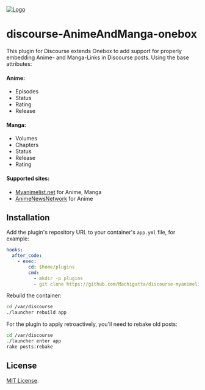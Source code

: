 
<a href="https://www.kokoro-ko.de/">![Logo](https://www.kokoro-ko.de/uploads/default/original/1X/c425edbe738ac1f92e584cfb94305d1570042f45.png)</a>

# discourse-AnimeAndManga-onebox

This plugin for Discourse extends Onebox to add support for properly embedding Anime- and Manga-Links in Discourse posts. Using the base attributes:

#### Anime:
- Episodes
- Status
- Rating
- Release

#### Manga:
- Volumes
- Chapters
- Status
- Release
- Rating

#### Supported sites:
- [Myanimelist.net](https://myanimelist.net/) for Anime, Manga
- [AnimeNewsNetwork](http://www.animenewsnetwork.com/) for Anime

## Installation

Add the plugin's repository URL to your container's `app.yml` file, for example:

```yml
hooks:
  after_code:
    - exec:
        cd: $home/plugins
        cmd:
          - mkdir -p plugins
          - git clone https://github.com/Machigatta/discourse-myanimelist-onebox
```

Rebuild the container:

```sh
cd /var/discourse
./launcher rebuild app
```

For the plugin to apply retroactively, you'll need to rebake old posts:

```sh
cd /var/discourse
./launcher enter app
rake posts:rebake
```

## License

[MIT License](LICENSE).